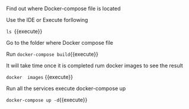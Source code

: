 Find out where Docker-compose file is located

Use the IDE or  Execute forllowing


`ls `{{execute}}

Go to the folder where Docker compose file 

Run `docker-compose build`{{execute}}

It will take time once it is completed rum docker images to see  the result

`docker  images` {{execute}}

Run all the services execute docker-compose up

`docker-compose up -d`{{execute}}